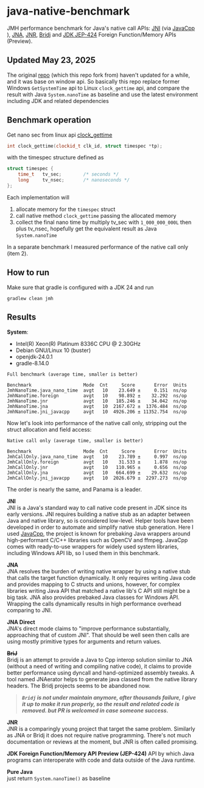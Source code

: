 # java-native-benchmark
JMH performance benchmark for Java's native call APIs: [JNI](https://docs.oracle.com/en/java/javase/12/docs/specs/jni/index.html) (via [JavaCpp](https://github.com/bytedeco/javacpp) ), [JNA](https://github.com/java-native-access/jna), [JNR](https://github.com/jnr/jnr-ffi), [Bridj](https://github.com/nativelibs4java/BridJ) and [JDK JEP-424](https://openjdk.org/jeps/424) Foreign Function/Memory APIs (Preview).

## Updated May 23, 2025
The original [repo](https://github.com/zakgof/java-native-benchmark) (which this repo fork from) haven't updated for a while, and it was base on window api. So basically
this repo replace former Windows `GetSystemTime` api to Linux `clock_gettime` api, and compare the result with Java `System.nanoTime` as baseline and use the latest environment including 
JDK and related dependencies
## Benchmark operation ##
Get nano sec from linux api [clock_gettime](https://linux.die.net/man/3/clock_gettime)

````cpp
int clock_gettime(clockid_t clk_id, struct timespec *tp);
````
with the timespec structure defined as
````cpp
struct timespec {
    time_t   tv_sec;        /* seconds */
    long     tv_nsec;       /* nanoseconds */
};
````
Each implementation will
1. allocate memory for the `timespec` struct
2. call native method `clock_gettime` passing the allocated memory
3. collect the final nano time by multiply tv_sec with `1_000_000_000L` then plus tv_nsec, hopefully get the equivalent result as Java `System.nanoTime`

In a separate benchmark I measured performance of the native call only  (item 2).

## How to run ##

Make sure that gradle is configured with a JDK 24 and run
````
gradlew clean jmh
````

## Results ##

**System**:

- Intel(R) Xeon(R) Platinum 8336C CPU @ 2.30GHz
- Debian GNU/Linux 10 (buster)
- openjdk-24.0.1
- gradle-8.14.0
```
Full benchmark (average time, smaller is better)

Benchmark                   Mode  Cnt     Score       Error  Units
JmhNanoTime.java_nano_time  avgt   10    23.649 ±     0.151  ns/op
JmhNanoTime.foreign         avgt   10    98.892 ±    32.292  ns/op
JmhNanoTime.jnr             avgt   10   185.246 ±    34.042  ns/op
JmhNanoTime.jna             avgt   10  2167.672 ±  1376.484  ns/op
JmhNanoTime.jni_javacpp     avgt   10  4926.206 ± 11352.754  ns/op
```

Now let's look into performance of the native call only, stripping out the struct allocation and field access:

````
Native call only (average time, smaller is better)

Benchmark                   Mode  Cnt     Score       Error  Units
JmhCallOnly.java_nano_time  avgt   10    23.789 ±     0.997  ns/op
JmhCallOnly.foreign         avgt   10    31.533 ±     1.878  ns/op
JmhCallOnly.jnr             avgt   10   110.965 ±     0.656  ns/op
JmhCallOnly.jna             avgt   10   664.699 ±    29.632  ns/op
JmhCallOnly.jni_javacpp     avgt   10  2026.679 ±  2297.273  ns/op
````
The order is nearly the same, and Panama is a leader.

**JNI**     
JNI is a Java's standard way to call native code present in JDK since its early versions. JNI requires building a native stub as an adapter between Java and native library, so is considered low-level. Helper tools have been developed in order to automate and simplify native stub generation. Here I used [JavaCpp](https://github.com/bytedeco/javacpp), the project is known for prebaking Java wrappers around high-performant C/C++ libraries such as OpenCV and ffmpeg.
JavaCpp comes with ready-to-use wrappers for widely used system libraries, including Windows API lib, so I used them in this benchmark.

**JNA**     
JNA resolves the burden of writing native wrapper by using a native stub that calls the target function dynamically. It only requires writing Java code and provides mapping to C structs and unions, however, for complex libraries writing Java API that matched a native lib's C API still might be a big task. JNA also provides prebaked Java classes for Windows API. Wrapping the calls dynamically results in high performance overhead comparing to JNI.

**JNA Direct**    
JNA's direct mode claims to "improve performance substantially, approaching that of custom JNI". That should be well seen then calls are using mostly primitive types for arguments and return values.   

~~**BriJ**~~     
Bridj is an attempt to provide a Java to Cpp interop solution similar to JNA (without a need of writing and compiling native code), it claims to provide better performance using dyncall and hand-optimized assembly tweaks. A tool named JNAerator helps to generate java classed from the native library headers. The Bridj projects seems to be abandoned now.
> ***`Bridj` is not under maintain anymore, after thousands failure, I give it up to make it run properly, so the result and related code is removed. but PR is welcomed in case someone success.***

**JNR**     
JNR is a comparingly young project that target the same problem. Similarly as JNA or Bridj it does not require native programming. There's not much documentation or reviews at the moment, but JNR is often called promising.

**JDK Foreign Function/Memory API Preview (JEP-424)**
API by which Java programs can interoperate with code and data outside of the Java runtime.

**Pure Java**    
just return `System.nanoTime()` as baseline
